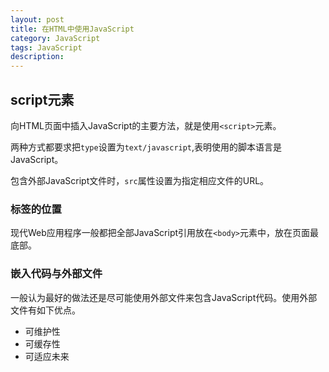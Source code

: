 ```yaml
---
layout: post
title: 在HTML中使用JavaScript
category: JavaScript
tags: JavaScript
description: 
---
```

## script元素

向HTML页面中插入JavaScript的主要方法，就是使用`<script>`元素。

两种方式都要求把`type`设置为`text/javascript`,表明使用的脚本语言是JavaScript。

包含外部JavaScript文件时，`src`属性设置为指定相应文件的URL。

### 标签的位置

现代Web应用程序一般都把全部JavaScript引用放在`<body>`元素中，放在页面最底部。

### 嵌入代码与外部文件

一般认为最好的做法还是尽可能使用外部文件来包含JavaScript代码。使用外部文件有如下优点。

- 可维护性
- 可缓存性
- 可适应未来


